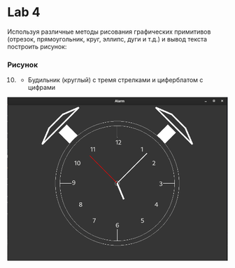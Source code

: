 # Lab 4
Используя различные методы рисования графических примитивов (отрезок, прямоугольник, круг, эллипс, дуги и т.д.) и вывод текста построить рисунок: </br>

<h3> Рисунок</h3>

10. - Будильник (круглый) с тремя стрелками и циферблатом с цифрами


<p align="center">
<img src="https://github.com/PrefectSol/TestTasks/blob/master/Images/Alarm.png" title="alt">
 </p>
